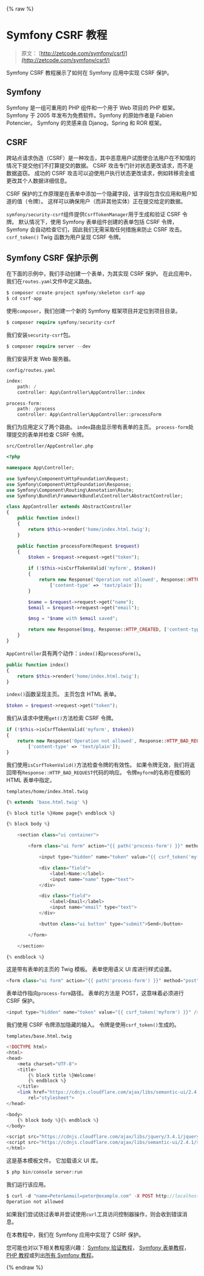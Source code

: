 {% raw %}

# Symfony CSRF 教程

> 原文： [http://zetcode.com/symfony/csrf/](http://zetcode.com/symfony/csrf/)

Symfony CSRF 教程展示了如何在 Symfony 应用中实现 CSRF 保护。

## Symfony

Symfony 是一组可重用的 PHP 组件和一个用于 Web 项目的 PHP 框架。 Symfony 于 2005 年发布为免费软件。Symfony 的原始作者是 Fabien Potencier。 Symfony 的灵感来自 Djanog，Spring 和 ROR 框架。

## CSRF

跨站点请求伪造（CSRF）是一种攻击，其中恶意用户试图使合法用户在不知情的情况下提交他们不打算提交的数据。 CSRF 攻击专门针对状态更改请求，而不是数据盗窃。 成功的 CSRF 攻击可以迫使用户执行状态更改请求，例如转移资金或更改其个人数据详细信息。

CSRF 保护的工作原理是在表单中添加一个隐藏字段，该字段包含仅应用和用户知道的值（令牌）。 这样可以确保用户（而非其他实体）正在提交给定的数据。

`symfony/security-csrf`组件提供`CsrfTokenManager`用于生成和验证 CSRF 令牌。 默认情况下，使用 Symfony 表单组件创建的表单包括 CSRF 令牌，Symfony 会自动检查它们，因此我们无需采取任何措施来防止 CSRF 攻击。 `csrf_token()` Twig 函数为用户呈现 CSRF 令牌。

## Symfony CSRF 保护示例

在下面的示例中，我们手动创建一个表单，为其实现 CSRF 保护。 在此应用中，我们在`routes.yaml`文件中定义路由。

```php
$ composer create-project symfony/skeleton csrf-app
$ cd csrf-app

```

使用`composer`，我们创建一个新的 Symfony 框架项目并定位到项目目录。

```php
$ composer require symfony/security-csrf

```

我们安装`security-csrf`包。

```php
$ composer require server --dev

```

我们安装开发 Web 服务器。

`config/routes.yaml`

```php
index:
    path: /
    controller: App\Controller\AppController::index

process-form:
    path: /process
    controller: App\Controller\AppController::processForm

```

我们为应用定义了两个路由。 `index`路由显示带有表单的主页。 `process-form`处理提交的表单并检查 CSRF 令牌。

`src/Controller/AppController.php`

```php
<?php

namespace App\Controller;

use Symfony\Component\HttpFoundation\Request;
use Symfony\Component\HttpFoundation\Response;
use Symfony\Component\Routing\Annotation\Route;
use Symfony\Bundle\FrameworkBundle\Controller\AbstractController;

class AppController extends AbstractController
{
    public function index()
    {
        return $this->render('home/index.html.twig');
    }

    public function processForm(Request $request)
    {
        $token = $request->request->get("token");

        if (!$this->isCsrfTokenValid('myform', $token))
        {
            return new Response('Operation not allowed', Response::HTTP_BAD_REQUEST,
                ['content-type' => 'text/plain']);
        }

        $name = $request->request->get("name");
        $email = $request->request->get("email");

        $msg = "$name with $email saved";

        return new Response($msg, Response::HTTP_CREATED, ['content-type' => 'text/plain']);
    }
}

```

`AppController`具有两个动作：`index()`和`processForm()`。

```php
public function index()
{
    return $this->render('home/index.html.twig');
}

```

`index()`函数呈现主页。 主页包含 HTML 表单。

```php
$token = $request->request->get("token");

```

我们从请求中使用`get()`方法检索 CSRF 令牌。

```php
if (!$this->isCsrfTokenValid('myform', $token))
{
    return new Response('Operation not allowed', Response::HTTP_BAD_REQUEST,
        ['content-type' => 'text/plain']);
}

```

我们使用`isCsrfTokenValid()`方法检查令牌的有效性。 如果令牌无效，我们将返回带有`Response::HTTP_BAD_REQUEST`代码的响应。 令牌`myform`的名称在模板的 HTML 表单中指定。

`templates/home/index.html.twig`

```php
{% extends 'base.html.twig' %}

{% block title %}Home page{% endblock %}

{% block body %}

    <section class="ui container">

        <form class="ui form" action="{{ path('process-form') }}" method="post">

            <input type="hidden" name="token" value="{{ csrf_token('myform') }}" />

            <div class="field">
                <label>Name:</label>
                <input name="name" type="text">
            </div>

            <div class="field">
                <label>Email</label>
                <input name="email" type="text">
            </div>

            <button class="ui button" type="submit">Send</button>

        </form>

    </section>

{% endblock %}

```

这是带有表单的主页的 Twig 模板。 表单使用语义 UI 库进行样式设置。

```php
<form class="ui form" action="{{ path('process-form') }}" method="post">

```

表单动作指向`process-form`路径。 表单的方法是 POST，这意味着必须进行 CSRF 保护。

```php
<input type="hidden" name="token" value="{{ csrf_token('myform') }}" />

```

我们使用 CSRF 令牌添加隐藏的输入。 令牌是使用`csrf_token()`生成的。

`templates/base.html.twig`

```php
<!DOCTYPE html>
<html>
<head>
    <meta charset="UTF-8">
    <title>
        {% block title %}Welcome!
        {% endblock %}
    </title>
    <link href="https://cdnjs.cloudflare.com/ajax/libs/semantic-ui/2.4.1/semantic.min.css" 
        rel="stylesheet">
</head>

<body>
    {% block body %}{% endblock %}
</body>

<script src="https://cdnjs.cloudflare.com/ajax/libs/jquery/3.4.1/jquery.min.js"></script>
<script src="https://cdnjs.cloudflare.com/ajax/libs/semantic-ui/2.4.1/semantic.js"></script>
</html>

```

这是基本模板文件。 它加载语义 UI 库。

```php
$ php bin/console server:run

```

我们运行该应用。

```php
$ curl -d "name=Peter&email=peter@example.com" -X POST http://localhost:8000/process
Operation not allowed

```

如果我们尝试绕过表单并尝试使用`curl`工具访问控制器操作，则会收到错误消息。

在本教程中，我们在 Symfony 应用中实现了 CSRF 保护。

您可能也对以下相关教程感兴趣： [Symfony 验证教程](/symfony/validation/)， [Symfony 表单教程](/symfony/form/)， [PHP 教程](/lang/php/)或列出[所有 Symfony 教程](/all/#symfony)。

{% endraw %}